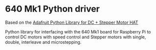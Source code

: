 640 Mk1 Python driver
=======================

Based on the [Adafruit Python Library for DC + Stepper Motor HAT](https://github.com/adafruit/Adafruit-Motor-HAT-Python-Library)

Python library for interfacing with the 640 Mk1 board for Raspberry Pi to control DC motors with speed control and Stepper motors with single, double, interleave and microstepping.
